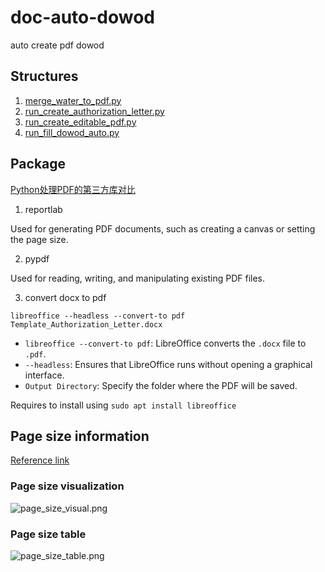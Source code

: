 # doc-auto-dowod

auto create pdf dowod
## Structures
1. [merge_water_to_pdf.py](merge_water_to_pdf.py)
2. [run_create_authorization_letter.py](run_create_authorization_letter.py)
3. [run_create_editable_pdf.py](run_create_editable_pdf.py)
4. [run_fill_dowod_auto.py](run_fill_dowod_auto.py)

## Package

[Python处理PDF的第三方库对比
](https://dothinking.github.io/2021-01-02-Python%E5%A4%84%E7%90%86PDF%E7%9A%84%E7%AC%AC%E4%B8%89%E6%96%B9%E5%BA%93%E5%AF%B9%E6%AF%94/)

1. reportlab

Used for generating PDF documents, such as creating a canvas or setting the page size.

2. pypdf

Used for reading, writing, and manipulating existing PDF files.

3. convert docx to pdf

```commandline
libreoffice --headless --convert-to pdf Template_Authorization_Letter.docx
```
 - `libreoffice --convert-to pdf`: LibreOffice converts the `.docx` file to `.pdf`.
 - `--headless`: Ensures that LibreOffice runs without opening a graphical interface.
 - `Output Directory`: Specify the folder where the PDF will be saved.

Requires to install using `sudo apt install libreoffice`

## Page size information

[Reference link](https://www.sharp.com.hk/tc/offers-news/complete-guide-to-a-paper-sizes-quick-reference-handbook-for-design-print-dimensions)

### Page size visualization

![page_size_visual.png](assets_img/page_size_visual.png)

### Page size table

![page_size_table.png](assets_img/page_size_table.png)
